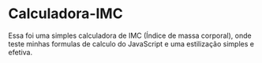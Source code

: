 # Calculadora-IMC

Essa foi uma simples calculadora de IMC (Índice de massa corporal), onde teste minhas formulas de calculo do JavaScript e uma estilização simples e efetiva.